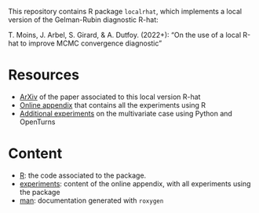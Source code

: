 This repository contains R package `localrhat`, which implements a local version of the Gelman-Rubin diagnostic R-hat:

T. Moins, J. Arbel, S. Girard, & A. Dutfoy. (2022+): “On the use of a local R-hat to improve MCMC convergence diagnostic”

# Resources 

 - [ArXiv](https://arxiv.org/pdf/2205.06694.pdf) of the paper associated to this local version R-hat
 - [Online appendix](https://theomoins.github.io/localrhat/Simulations.html) that contains all the experiments using R
 - [Additional experiments](https://theomoins.github.io/localrhat/Simulations_ot.html) on the multivariate case using Python and OpenTurns

# Content

 - [R](https://github.com/TheoMoins/localrhat/tree/main/R): the code associated to the package.
 - [experiments](https://github.com/TheoMoins/localrhat/tree/main/experiments): content of the online appendix, with all experiments using the package
 - [man](https://github.com/TheoMoins/localrhat/tree/main/man): documentation generated with `roxygen`


